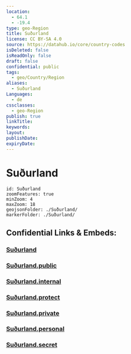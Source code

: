 ```yaml
---
location:
  - 64.1
  - -19.4
type: geo-Region
title: Suðurland
license: CC BY-SA 4.0
source: https://datahub.io/core/country-codes
isDeleted: false
isReadOnly: false
draft: false
confidential: public
tags:
  - geo/Country/Region
aliases:
  - Suðurland
Languages:
  - de
cssclasses:
  - geo-Region
publish: true
linkTitle:
keywords:
layout:
publishDate:
expiryDate:
---
```


# Suðurland

```leaflet
id: Suðurland
zoomFeatures: true 
minZoom: 4 
maxZoom: 18
geojsonFolder: ./Suðurland/
markerFolder: ./Suðurland/
```


## Confidential Links & Embeds: 

### [Suðurland](/_Standards/Earth/Continent/Europe/Europe~North/Iceland/Regions~Iceland/Suðurland.md) 

### [Suðurland.public](/_public/Earth/Continent/Europe/Europe~North/Iceland/Regions~Iceland/Suðurland.public.md) 

### [Suðurland.internal](/_internal/Earth/Continent/Europe/Europe~North/Iceland/Regions~Iceland/Suðurland.internal.md) 

### [Suðurland.protect](/_protect/Earth/Continent/Europe/Europe~North/Iceland/Regions~Iceland/Suðurland.protect.md) 

### [Suðurland.private](/_private/Earth/Continent/Europe/Europe~North/Iceland/Regions~Iceland/Suðurland.private.md) 

### [Suðurland.personal](/_personal/Earth/Continent/Europe/Europe~North/Iceland/Regions~Iceland/Suðurland.personal.md) 

### [Suðurland.secret](/_secret/Earth/Continent/Europe/Europe~North/Iceland/Regions~Iceland/Suðurland.secret.md)

